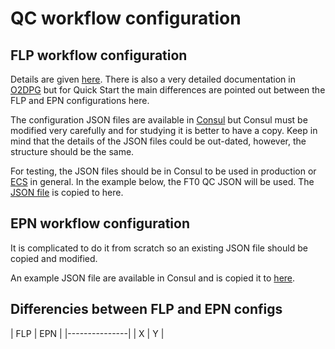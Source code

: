 # QC workflow configuration 
## FLP workflow configuration

Details are given [here](https://github.com/sbysiak/FIT_QC_primer/blob/main/FIT_QC_primer.md#the-controlworkflows).
There is also a very detailed documentation in [O2DPG](https://github.com/AliceO2Group/O2DPG/blob/master/DATA/production/README.md#remarks-on-qc)
but for Quick Start the main differences are pointed out between the FLP and EPN configurations here.

The configuration JSON files are available in [Consul](https://ali-consul-ui.cern.ch/ui/alice-o2-cluster/kv/o2/components/qc/ANY/any/)
 but Consul must be modified very carefully and for studying it is better to have a copy. Keep in mind that the 
 details of the JSON files could be out-dated, however, the structure should be the same.

For testing, the JSON files should be in Consul to be used in production or [ECS](https://ali-ecs.cern.ch/) in general.
In the example below, the FT0 QC JSON will be used. The [JSON file](https://github.com/sandor-lokos/QC_doc/blob/master/ft0-digits-qc-alio2-cr1-flp200.json)
is copied to here.

## EPN workflow configuration

It is complicated to do it from scratch so an existing JSON file should be copied and modified.

An example JSON file are available in Consul and is copied it to [here](https://github.com/sandor-lokos/QC_doc/blob/master/ft0-digits-qc-epn.json).

## Differencies between FLP and EPN configs

|  FLP  |  EPN  |
|---------------|
|  X    |   Y   |